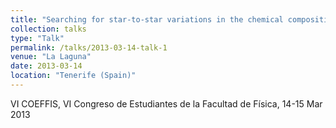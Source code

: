 ```yaml
---
title: "Searching for star-to-star variations in the chemical composition for open clusters of different age and mass"
collection: talks
type: "Talk"
permalink: /talks/2013-03-14-talk-1
venue: "La Laguna"
date: 2013-03-14
location: "Tenerife (Spain)"
---
```


VI COEFFIS, VI Congreso de Estudiantes de la Facultad de Física, 14-15 Mar 2013
